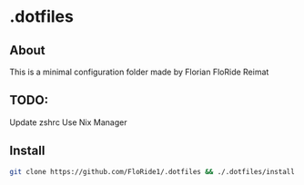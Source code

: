 # .dotfiles
## About
This is a minimal configuration folder made by Florian FloRide Reimat

## TODO:
Update zshrc
Use Nix Manager

## Install
```sh
git clone https://github.com/FloRide1/.dotfiles && ./.dotfiles/install.sh
```
